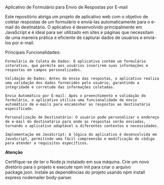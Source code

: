 Aplicativo de Formulário para Envio de Respostas por E-mail

Este repositório abriga um projeto de aplicativo web com o objetivo de coletar respostas de um formulário e enviá-las automaticamente para o e-mail do destinatário. O aplicativo é desenvolvido principalmente em JavaScript e é ideal para ser utilizado em sites e páginas que necessitam de uma maneira prática e eficiente de capturar dados de usuários e enviá-los por e-mail.

Principais Funcionalidades:

    Formulário de Coleta de Dados: O aplicativo contém um formulário interativo, que permite aos usuários inserirem suas informações e respostas em campos personalizados.

    Validação de Dados: Antes do envio das respostas, o aplicativo realiza uma validação dos dados fornecidos pelo usuário, garantindo a integridade e corretude das informações coletadas.

    Envio Automático por E-mail: Após o preenchimento e validação do formulário, o aplicativo utiliza uma funcionalidade de envio automático de e-mails para encaminhar as respostas ao destinatário especificado.

    Personalização de Destinatário: O usuário pode personalizar o endereço de e-mail do destinatário para onde as respostas serão enviadas, tornando o aplicativo adaptável a diferentes contextos e necessidades.

    Implementação em JavaScript: A lógica do aplicativo é desenvolvida em JavaScript, permitindo uma fácil compreensão e modificação do código para atender a requisitos específicos.

**Atenção**

Certifique-se de ter o Node.js instalado em sua máquina.
Crie um novo diretório para o projeto e execute npm init para criar o arquivo package.json.
Instale as dependências do projeto usando npm install express nodemailer body-parser.
